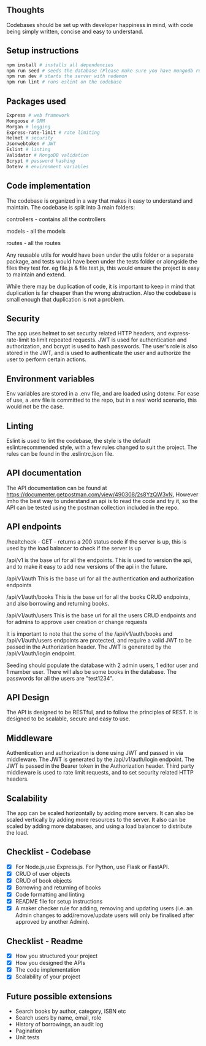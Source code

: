 ## Thoughts

Codebases should be set up with developer happiness in mind, with code being simply written, concise and easy to understand.

## Setup instructions

```bash
npm install # installs all dependencies
npm run seed # seeds the database (Please make sure you have mongodb running on localhost:27017)
npm run dev # starts the server with nodemon
npm run lint # runs eslint on the codebase
```

## Packages used

```bash
Express # web framework
Mongoose # ORM
Morgan # logging
Express-rate-limit # rate limiting
Helmet # security
Jsonwebtoken # JWT
Eslint # linting
Validator # MongoDB validation
Bcrypt # password hashing
Dotenv # environment variables
```

## Code implementation

The codebase is organized in a way that makes it easy to understand and maintain. The codebase is split into 3 main folders:

controllers - contains all the controllers

models - all the models

routes - all the routes

Any reusable utils for would have been under the utils folder or a separate package, and tests would have been under the tests folder or alongside the files they test for. eg file.js & file.test.js, this would ensure the project is easy to maintain and extend.

While there may be duplication of code, it is important to keep in mind that duplication is far cheaper than the wrong abstraction. Also the codebase is small enough that duplication is not a problem.

## Security

The app uses helmet to set security related HTTP headers, and express-rate-limit to limit repeated requests. JWT is used for authentication and authorization, and bcrypt is used to hash passwords. The user's role is also stored in the JWT, and is used to authenticate the user and authorize the user to perform certain actions.

## Environment variables

Env variables are stored in a .env file, and are loaded using dotenv. For ease of use, a .env file is committed to the repo, but in a real world scenario, this would not be the case.

## Linting

Eslint is used to lint the codebase, the style is the default eslint:recommended style, with a few rules changed to suit the project. The rules can be found in the .eslintrc.json file.

## API documentation

The API documentation can be found at https://documenter.getpostman.com/view/490308/2s8YzQW3vN, However imho the best way to understand an api is to read the code and try it, so the API can be tested using the postman collection included in the repo.

## API endpoints

/healtcheck - GET - returns a 200 status code if the server is up, this is used by the load balancer to check if the server is up

/api/v1 is the base url for all the endpoints. This is used to version the api, and to make it easy to add new versions of the api in the future.

/api/v1/auth This is the base url for all the authentication and authorization endpoints

/api/v1/auth/books This is the base url for all the books CRUD endpoints, and also borrowing and returning books.

/api/v1/auth/users This is the base url for all the users CRUD endpoints and for admins to approve user creation or change requests

It is important to note that the some of the /api/v1/auth/books and /api/v1/auth/users endpoints are protected, and require a valid JWT to be passed in the Authorization header. The JWT is generated by the /api/v1/auth/login endpoint.

Seeding should populate the database with 2 admin users, 1 editor user and 1 mamber user. There will also be some books in the database. The passwords for all the users are "test1234".

## API Design

The API is designed to be RESTful, and to follow the principles of REST. It is designed to be scalable, secure and easy to use.

## Middleware

Authentication and authorization is done using JWT and passed in via middleware. The JWT is generated by the /api/v1/auth/login endpoint. The JWT is passed in the Bearer token in the Authorization header. Third party middleware is used to rate limit requests, and to set security related HTTP headers.

## Scalability

The app can be scaled horizontally by adding more servers. It can also be scaled vertically by adding more resources to the server. It also can be scaled by adding more databases, and using a load balancer to distribute the load.

## Checklist - Codebase

- [x] For Node.js,use Express.js. For Python, use Flask or FastAPI.
- [x] CRUD of user objects
- [x] CRUD of book objects
- [x] Borrowing and returning of books
- [x] Code formatting and linting
- [x] README file for setup instructions
- [x] A maker checker rule for adding, removing and updating users (i.e. an Admin changes to add/remove/update users will only be finalised after approved by another Admin).

## Checklist - Readme

- [x] How you structured your project
- [x] How you designed the APIs
- [x] The code implementation
- [x] Scalability of your project

## Future possible extensions

- Search books by author, category, ISBN etc
- Search users by name, email, role
- History of borrowings, an audit log
- Pagination
- Unit tests

